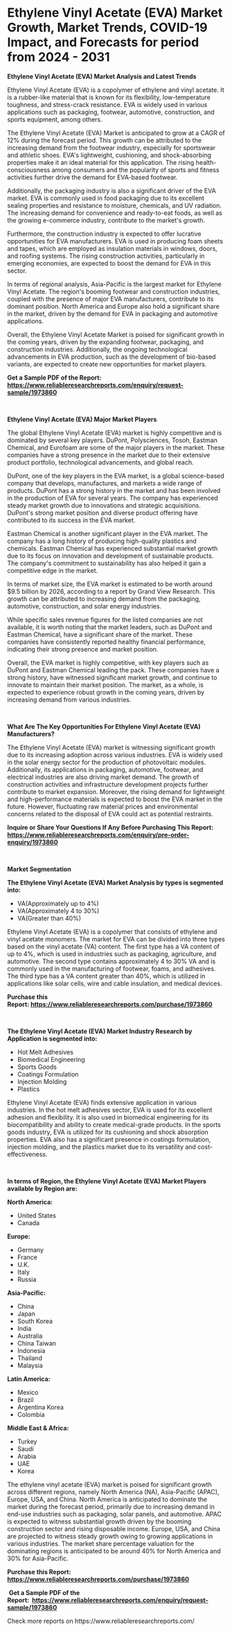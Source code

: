 <p><h1>Ethylene Vinyl Acetate (EVA) Market Growth, Market Trends, COVID-19 Impact, and Forecasts for period from 2024 - 2031</h1></p><p><strong>Ethylene Vinyl Acetate (EVA) Market Analysis and Latest Trends</strong></p>
<p><p>Ethylene Vinyl Acetate (EVA) is a copolymer of ethylene and vinyl acetate. It is a rubber-like material that is known for its flexibility, low-temperature toughness, and stress-crack resistance. EVA is widely used in various applications such as packaging, footwear, automotive, construction, and sports equipment, among others.</p><p>The Ethylene Vinyl Acetate (EVA) Market is anticipated to grow at a CAGR of 12% during the forecast period. This growth can be attributed to the increasing demand from the footwear industry, especially for sportswear and athletic shoes. EVA's lightweight, cushioning, and shock-absorbing properties make it an ideal material for this application. The rising health-consciousness among consumers and the popularity of sports and fitness activities further drive the demand for EVA-based footwear.</p><p>Additionally, the packaging industry is also a significant driver of the EVA market. EVA is commonly used in food packaging due to its excellent sealing properties and resistance to moisture, chemicals, and UV radiation. The increasing demand for convenience and ready-to-eat foods, as well as the growing e-commerce industry, contribute to the market's growth.</p><p>Furthermore, the construction industry is expected to offer lucrative opportunities for EVA manufacturers. EVA is used in producing foam sheets and tapes, which are employed as insulation materials in windows, doors, and roofing systems. The rising construction activities, particularly in emerging economies, are expected to boost the demand for EVA in this sector.</p><p>In terms of regional analysis, Asia-Pacific is the largest market for Ethylene Vinyl Acetate. The region's booming footwear and construction industries, coupled with the presence of major EVA manufacturers, contribute to its dominant position. North America and Europe also hold a significant share in the market, driven by the demand for EVA in packaging and automotive applications.</p><p>Overall, the Ethylene Vinyl Acetate Market is poised for significant growth in the coming years, driven by the expanding footwear, packaging, and construction industries. Additionally, the ongoing technological advancements in EVA production, such as the development of bio-based variants, are expected to create new opportunities for market players.</p></p>
<p><strong>Get a Sample PDF of the Report:&nbsp; <a href="https://www.reliableresearchreports.com/enquiry/request-sample/1973860">https://www.reliableresearchreports.com/enquiry/request-sample/1973860</a></strong></p>
<p>&nbsp;</p>
<p><strong>Ethylene Vinyl Acetate (EVA) Major Market Players</strong></p>
<p><p>The global Ethylene Vinyl Acetate (EVA) market is highly competitive and is dominated by several key players. DuPont, Polysciences, Tosoh, Eastman Chemical, and Eurofoam are some of the major players in the market. These companies have a strong presence in the market due to their extensive product portfolio, technological advancements, and global reach.</p><p>DuPont, one of the key players in the EVA market, is a global science-based company that develops, manufactures, and markets a wide range of products. DuPont has a strong history in the market and has been involved in the production of EVA for several years. The company has experienced steady market growth due to innovations and strategic acquisitions. DuPont's strong market position and diverse product offering have contributed to its success in the EVA market.</p><p>Eastman Chemical is another significant player in the EVA market. The company has a long history of producing high-quality plastics and chemicals. Eastman Chemical has experienced substantial market growth due to its focus on innovation and development of sustainable products. The company's commitment to sustainability has also helped it gain a competitive edge in the market.</p><p>In terms of market size, the EVA market is estimated to be worth around $9.5 billion by 2026, according to a report by Grand View Research. This growth can be attributed to increasing demand from the packaging, automotive, construction, and solar energy industries.</p><p>While specific sales revenue figures for the listed companies are not available, it is worth noting that the market leaders, such as DuPont and Eastman Chemical, have a significant share of the market. These companies have consistently reported healthy financial performance, indicating their strong presence and market position.</p><p>Overall, the EVA market is highly competitive, with key players such as DuPont and Eastman Chemical leading the pack. These companies have a strong history, have witnessed significant market growth, and continue to innovate to maintain their market position. The market, as a whole, is expected to experience robust growth in the coming years, driven by increasing demand from various industries.</p></p>
<p>&nbsp;</p>
<p><strong>What Are The Key Opportunities For Ethylene Vinyl Acetate (EVA) Manufacturers?</strong></p>
<p><p>The Ethylene Vinyl Acetate (EVA) market is witnessing significant growth due to its increasing adoption across various industries. EVA is widely used in the solar energy sector for the production of photovoltaic modules. Additionally, its applications in packaging, automotive, footwear, and electrical industries are also driving market demand. The growth of construction activities and infrastructure development projects further contribute to market expansion. Moreover, the rising demand for lightweight and high-performance materials is expected to boost the EVA market in the future. However, fluctuating raw material prices and environmental concerns related to the disposal of EVA could act as potential restraints.</p></p>
<p><strong>Inquire or Share Your Questions If Any Before Purchasing This Report: <a href="https://www.reliableresearchreports.com/enquiry/pre-order-enquiry/1973860">https://www.reliableresearchreports.com/enquiry/pre-order-enquiry/1973860</a></strong></p>
<p>&nbsp;</p>
<p><strong>Market Segmentation</strong></p>
<p><strong>The Ethylene Vinyl Acetate (EVA) Market Analysis by types is segmented into:</strong></p>
<p><ul><li>VA(Approximately up to 4%)</li><li>VA(Approximately 4 to 30%)</li><li>VA(Greater than 40%)</li></ul></p>
<p><p>Ethylene Vinyl Acetate (EVA) is a copolymer that consists of ethylene and vinyl acetate monomers. The market for EVA can be divided into three types based on the vinyl acetate (VA) content. The first type has a VA content of up to 4%, which is used in industries such as packaging, agriculture, and automotive. The second type contains approximately 4 to 30% VA and is commonly used in the manufacturing of footwear, foams, and adhesives. The third type has a VA content greater than 40%, which is utilized in applications like solar cells, wire and cable insulation, and medical devices.</p></p>
<p><strong>Purchase this Report:&nbsp;<a href="https://www.reliableresearchreports.com/purchase/1973860">https://www.reliableresearchreports.com/purchase/1973860</a></strong></p>
<p>&nbsp;</p>
<p><strong>The Ethylene Vinyl Acetate (EVA) Market Industry Research by Application is segmented into:</strong></p>
<p><ul><li>Hot Melt Adhesives</li><li>Biomedical Engineering</li><li>Sports Goods</li><li>Coatings Formulation</li><li>Injection Molding</li><li>Plastics</li></ul></p>
<p><p>Ethylene Vinyl Acetate (EVA) finds extensive application in various industries. In the hot melt adhesives sector, EVA is used for its excellent adhesion and flexibility. It is also used in biomedical engineering for its biocompatibility and ability to create medical-grade products. In the sports goods industry, EVA is utilized for its cushioning and shock absorption properties. EVA also has a significant presence in coatings formulation, injection molding, and the plastics market due to its versatility and cost-effectiveness.</p></p>
<p>&nbsp;</p>
<p><strong>In terms of Region, the Ethylene Vinyl Acetate (EVA) Market Players available by Region are:</strong></p>
<p>
    <p> <strong> North America: </strong>
        <ul>
            <li>United States</li>
            <li>Canada</li>
        </ul>
        </p> 
    <p> <strong> Europe: </strong>
        <ul>
            <li>Germany</li>
            <li>France</li>
            <li>U.K.</li>
            <li>Italy</li>
            <li>Russia</li>
        </ul>
        </p> 
    <p> <strong> Asia-Pacific: </strong>
        <ul>
            <li>China</li>
            <li>Japan</li>
            <li>South Korea</li>
            <li>India</li>
            <li>Australia</li>
            <li>China Taiwan</li>
            <li>Indonesia</li>
            <li>Thailand</li>
            <li>Malaysia</li>
        </ul>
        </p> 
    <p> <strong> Latin America: </strong>
        <ul>
            <li>Mexico</li>
            <li>Brazil</li>
            <li>Argentina Korea</li>
            <li>Colombia</li>
        </ul>
        </p> 
    <p> <strong> Middle East & Africa: </strong>
        <ul>
            <li>Turkey</li>
            <li>Saudi</li>
            <li>Arabia</li>
            <li>UAE</li>
            <li>Korea</li>
        </ul>
    </p>
    </p>
<p><p>The ethylene vinyl acetate (EVA) market is poised for significant growth across different regions, namely North America (NA), Asia-Pacific (APAC), Europe, USA, and China. North America is anticipated to dominate the market during the forecast period, primarily due to increasing demand in end-use industries such as packaging, solar panels, and automotive. APAC is expected to witness substantial growth driven by the booming construction sector and rising disposable income. Europe, USA, and China are projected to witness steady growth owing to growing applications in various industries. The market share percentage valuation for the dominating regions is anticipated to be around 40% for North America and 30% for Asia-Pacific.</p></p>
<p><strong>Purchase this Report: <a href="https://www.reliableresearchreports.com/purchase/1973860">https://www.reliableresearchreports.com/purchase/1973860</a></strong></p>
<p>&nbsp;<strong>Get a Sample PDF of the Report:&nbsp;&nbsp;<a href="https://www.reliableresearchreports.com/enquiry/request-sample/1973860">https://www.reliableresearchreports.com/enquiry/request-sample/1973860</a></strong></p>
<p><strong></strong></p>
<p>Check more reports on https://www.reliableresearchreports.com/</p>
